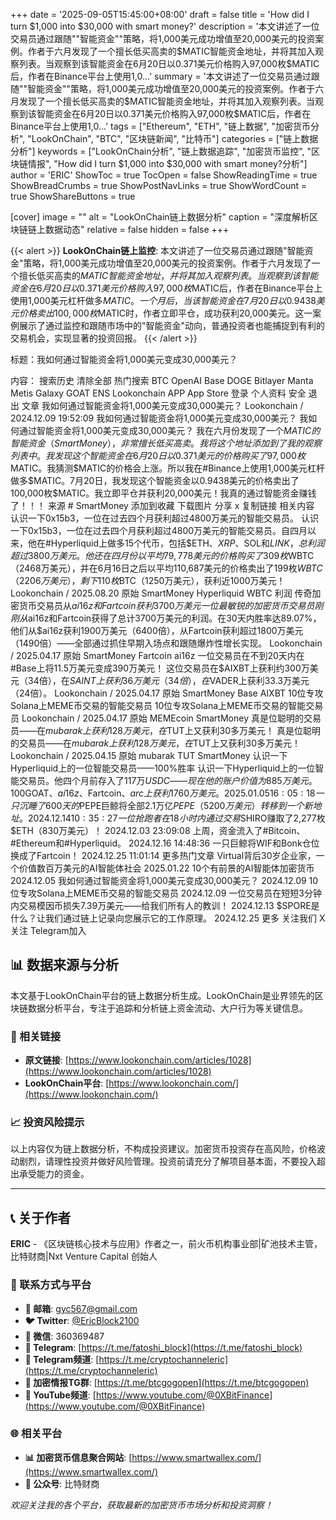 +++
date = '2025-09-05T15:45:00+08:00'
draft = false
title = 'How did I turn $1,000 into $30,000 with smart money?'
description = '本文讲述了一位交易员通过跟随""智能资金""策略，将1,000美元成功增值至20,000美元的投资案例。作者于六月发现了一个擅长低买高卖的$MATIC智能资金地址，并将其加入观察列表。当观察到该智能资金在6月20日以0.371美元价格购入97,000枚$MATIC后，作者在Binance平台上使用1,0...'
summary = '本文讲述了一位交易员通过跟随""智能资金""策略，将1,000美元成功增值至20,000美元的投资案例。作者于六月发现了一个擅长低买高卖的$MATIC智能资金地址，并将其加入观察列表。当观察到该智能资金在6月20日以0.371美元价格购入97,000枚$MATIC后，作者在Binance平台上使用1,0...'
tags = ["Ethereum", "ETH", "链上数据", "加密货币分析", "LookOnChain", "BTC", "区块链新闻", "比特币"]
categories = ["链上数据分析"]
keywords = ["LookOnChain分析", "链上数据追踪", "加密货币监控", "区块链情报", "How did I turn $1,000 into $30,000 with smart money?分析"]
author = 'ERIC'
ShowToc = true
TocOpen = false
ShowReadingTime = true
ShowBreadCrumbs = true
ShowPostNavLinks = true
ShowWordCount = true
ShowShareButtons = true

[cover]
image = ""
alt = "LookOnChain链上数据分析"
caption = "深度解析区块链链上数据动态"
relative = false
hidden = false
+++

{{< alert >}}
**LookOnChain链上监控**: 本文讲述了一位交易员通过跟随"智能资金"策略，将1,000美元成功增值至20,000美元的投资案例。作者于六月发现了一个擅长低买高卖的$MATIC智能资金地址，并将其加入观察列表。当观察到该智能资金在6月20日以0.371美元价格购入97,000枚$MATIC后，作者在Binance平台上使用1,000美元杠杆做多$MATIC。一个月后，当该智能资金在7月20日以0.9438美元价格卖出100,000枚$MATIC时，作者立即平仓，成功获利20,000美元。这一案例展示了通过监控和跟随市场中的"智能资金"动向，普通投资者也能捕捉到有利的交易机会，实现显著的投资回报。
{{< /alert >}}

标题：我如何通过智能资金将1,000美元变成30,000美元？

内容：
搜索历史 清除全部 热门搜索 BTC OpenAI Base DOGE Bitlayer Manta Metis Galaxy GOAT ENS Lookonchain APP App Store 登录 个人资料 安全 退出 文章 我如何通过智能资金将1,000美元变成30,000美元？ Lookonchain / 2024.12.09 19:52:09 我如何通过智能资金将1,000美元变成30,000美元？ 我如何通过智能资金将1,000美元变成30,000美元？ 我在六月份发现了一个$MATIC的智能资金（SmartMoney），非常擅长低买高卖。我将这个地址添加到了我的观察列表中。我发现这个智能资金在6月20日以0.371美元的价格购买了97,000枚$MATIC。我猜测$MATIC的价格会上涨。所以我在#Binance上使用1,000美元杠杆做多$MATIC。7月20日，我发现这个智能资金以0.9438美元的价格卖出了100,000枚$MATIC。我立即平仓并获利20,000美元！我真的通过智能资金赚钱了！！！ 来源 # SmartMoney 添加到收藏 下载图片 分享 x 复制链接 相关内容 认识一下0x15b3，一位在过去四个月获利超过4800万美元的智能交易员。 认识一下0x15b3，一位在过去四个月获利超过4800万美元的智能交易员。自四月以来，他在#Hyperliquid上做多15个代币，包括$ETH、$XRP、$SOL和$LINK，总利润超过3800万美元。他还在四月份以平均79,778美元的价格购买了309枚$WBTC（2468万美元），并在6月16日之后以平均110,687美元的价格卖出了199枚$WBTC（2206万美元），剩下110枚$BTC（1250万美元），获利近1000万美元！ Lookonchain / 2025.08.20 原始 SmartMoney Hyperliquid WBTC 利润 传奇加密货币交易员从$ai16z和Fartcoin获利3700万美元 一位最敏锐的加密货币交易员刚刚从$ai16z和Fartcoin获得了总计3700万美元的利润。在30天内胜率达89.07%，他们从$ai16z获利1900万美元（6400倍），从Fartcoin获利超过1800万美元（1490倍）——全部通过抓住早期入场点和跟随爆炸性增长实现。 Lookonchain / 2025.04.17 原始 SmartMoney Fartcoin ai16z 一位交易员在不到20天内在#Base上将11.5万美元变成390万美元！ 这位交易员在$AIXBT上获利约300万美元（34倍），在$SAINT上获利36万美元（34倍），在$VADER上获利33.3万美元（24倍）。 Lookonchain / 2025.04.17 原始 SmartMoney Base AIXBT 10位专攻Solana上MEME币交易的智能交易员 10位专攻Solana上MEME币交易的智能交易员 Lookonchain / 2025.04.17 原始 MEMEcoin SmartMoney 真是位聪明的交易员——在$mubarak上获利128万美元，在$TUT上又获利30多万美元！ 真是位聪明的交易员——在$mubarak上获利128万美元，在$TUT上又获利30多万美元！ Lookonchain / 2025.04.15 原始 mubarak TUT SmartMoney 认识一下Hyperliquid上的一位智能交易员——100%胜率 认识一下Hyperliquid上的一位智能交易员。他四个月前存入了117万$USDC——现在他的账户价值为885万美元。100%胜率。 每一笔交易都盈利。 Lookonchain / 2025.04.10 原始 Hyperliquid SmartMoney XRP BTC ETH 热门资讯 一位交易员通过监控#Binance的新上市币种获利44.8万美元！ 2024.12.13 17:37:29 一位聪明的#AI币交易员在$GOAT、$ai16z、$Fartcoin、$arc上获利1760万美元。 2025.01.05 16:05:18 一只沉睡了600天的$PEPE巨鲸将全部2.1万亿$PEPE（5200万美元）转移到一个新地址。 2024.12.14 10:35:27 一位抢跑者在18小时内通过交易$SHIRO赚取了2,277枚$ETH（830万美元）！ 2024.12.03 23:09:08 上周，资金流入了#Bitcoin、#Ethereum和#Hyperliquid。 2024.12.16 14:48:36 一只巨鲸将WIF和Bonk仓位换成了Fartcoin！ 2024.12.25 11:01:14 更多热门文章 Virtual背后30岁企业家，一个价值数百万美元的AI智能体社会 2025.01.22 10个有前景的AI智能体加密货币 2024.12.05 我如何通过智能资金将1,000美元变成30,000美元？ 2024.12.09 10位专攻Solana上MEME币交易的智能交易员 2024.12.09 一位交易员在短短3分钟内交易模因币损失7.39万美元——给我们所有人的教训！ 2024.12.13 $SPORE是什么？让我们通过链上记录向您展示它的工作原理。 2024.12.25 更多 关注我们 X关注 Telegram加入

## 📊 数据来源与分析

本文基于LookOnChain平台的链上数据分析生成。LookOnChain是业界领先的区块链数据分析平台，专注于追踪和分析链上资金流动、大户行为等关键信息。

### 🔗 相关链接
- **原文链接**: [https://www.lookonchain.com/articles/1028](https://www.lookonchain.com/articles/1028)
- **LookOnChain平台**: [https://www.lookonchain.com/](https://www.lookonchain.com/)

### 📈 投资风险提示
以上内容仅为链上数据分析，不构成投资建议。加密货币投资存在高风险，价格波动剧烈，请理性投资并做好风险管理。投资前请充分了解项目基本面，不要投入超出承受能力的资金。

---

## 📞 关于作者

**ERIC** - 《区块链核心技术与应用》作者之一，前火币机构事业部|矿池技术主管，比特财商|Nxt Venture Capital 创始人

### 🔗 联系方式与平台

- **📧 邮箱**: [gyc567@gmail.com](mailto:gyc567@gmail.com)
- **🐦 Twitter**: [@EricBlock2100](https://twitter.com/EricBlock2100)
- **💬 微信**: 360369487
- **📱 Telegram**: [https://t.me/fatoshi_block](https://t.me/fatoshi_block)
- **📢 Telegram频道**: [https://t.me/cryptochanneleric](https://t.me/cryptochanneleric)
- **👥 加密情报TG群**: [https://t.me/btcgogopen](https://t.me/btcgogopen)
- **🎥 YouTube频道**: [https://www.youtube.com/@0XBitFinance](https://www.youtube.com/@0XBitFinance)

### 🌐 相关平台

- **📊 加密货币信息聚合网站**: [https://www.smartwallex.com/](https://www.smartwallex.com/)
- **📖 公众号**: 比特财商

*欢迎关注我的各个平台，获取最新的加密货币市场分析和投资洞察！*
